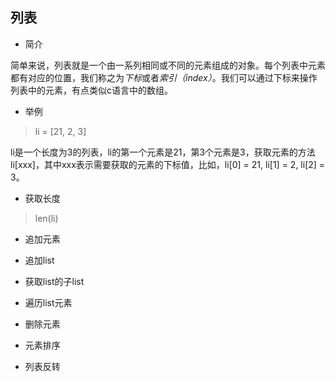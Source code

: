## 列表

- 简介

简单来说，列表就是一个由一系列相同或不同的元素组成的对象。每个列表中元素都有对应的位置，我们称之为*下标*或者*索引（index）*。我们可以通过下标来操作列表中的元素，有点类似c语言中的数组。

- 举例

> li = [21, 2, 3]

li是一个长度为3的列表，li的第一个元素是21，第3个元素是3，获取元素的方法li[xxx]，其中xxx表示需要获取的元素的下标值，比如，li[0] = 21, li[1] = 2, li[2] = 3。

- 获取长度
> len(li) 



* 追加元素

* 追加list
* 获取list的子list
* 遍历list元素
* 删除元素
* 元素排序
* 列表反转